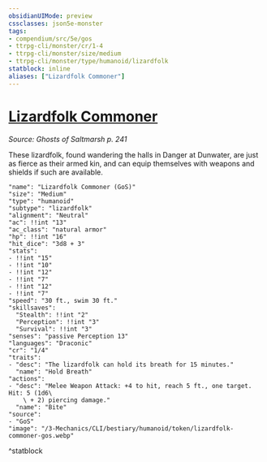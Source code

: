 ```yaml
---
obsidianUIMode: preview
cssclasses: json5e-monster
tags:
- compendium/src/5e/gos
- ttrpg-cli/monster/cr/1-4
- ttrpg-cli/monster/size/medium
- ttrpg-cli/monster/type/humanoid/lizardfolk
statblock: inline
aliases: ["Lizardfolk Commoner"]
---
```

# [Lizardfolk Commoner](3-Mechanics\CLI\bestiary\humanoid/lizardfolk-commoner-gos.md)
*Source: Ghosts of Saltmarsh p. 241*  

These lizardfolk, found wandering the halls in Danger at Dunwater, are just as fierce as their armed kin, and can equip themselves with weapons and shields if such are available.

```statblock
"name": "Lizardfolk Commoner (GoS)"
"size": "Medium"
"type": "humanoid"
"subtype": "lizardfolk"
"alignment": "Neutral"
"ac": !!int "13"
"ac_class": "natural armor"
"hp": !!int "16"
"hit_dice": "3d8 + 3"
"stats":
- !!int "15"
- !!int "10"
- !!int "12"
- !!int "7"
- !!int "12"
- !!int "7"
"speed": "30 ft., swim 30 ft."
"skillsaves":
  "Stealth": !!int "2"
  "Perception": !!int "3"
  "Survival": !!int "3"
"senses": "passive Perception 13"
"languages": "Draconic"
"cr": "1/4"
"traits":
- "desc": "The lizardfolk can hold its breath for 15 minutes."
  "name": "Hold Breath"
"actions":
- "desc": "Melee Weapon Attack: +4 to hit, reach 5 ft., one target. Hit: 5 (1d6\
    \ + 2) piercing damage."
  "name": "Bite"
"source":
- "GoS"
"image": "/3-Mechanics/CLI/bestiary/humanoid/token/lizardfolk-commoner-gos.webp"
```
^statblock
